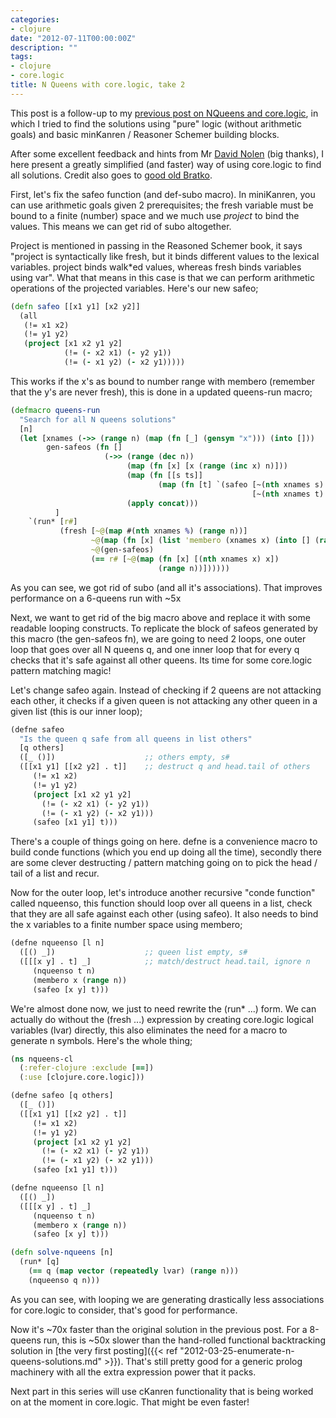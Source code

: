 ```yaml
---
categories:
- clojure
date: "2012-07-11T00:00:00Z"
description: ""
tags:
- clojure
- core.logic
title: N Queens with core.logic, take 2
---
```


This post is a follow-up to my [previous post on NQueens and core.logic](/2012/07/07/n-queens-with-corelogic-take-1/), in which I tried to find the solutions using "pure" logic (without arithmetic goals) and basic minKanren / Reasoner Schemer building blocks.

After some excellent feedback and hints from Mr [David Nolen](https://twitter.com/swannodette) (big thanks), I here present a greatly simplified (and faster) way of using core.logic to find all solutions. Credit also goes to [good old Bratko](http://www.amazon.co.uk/Programming-Artificial-Intelligence-International-Computer/dp/0321417461/ref=sr_1_2?ie=UTF8&qid=1341989805&sr=8-2).

First, let's fix the safeo function (and def-subo macro). In miniKanren, you can use arithmetic goals given 2 prerequisites; the fresh variable must be bound to a finite (number) space and we much use _project_ to bind the values. This means we can get rid of subo altogether.

Project is mentioned in passing in the Reasoned Schemer book, it says "project is syntactically like fresh, but it binds different values to the lexical variables. project binds walk\*ed values, whereas fresh binds variables using var". What that means in this case is that we can perform arithmetic operations of the projected variables. Here's our new safeo;

```clojure
(defn safeo [[x1 y1] [x2 y2]]
  (all
   (!= x1 x2)
   (!= y1 y2)
   (project [x1 x2 y1 y2]
            (!= (- x2 x1) (- y2 y1))
            (!= (- x1 y2) (- x2 y1)))))
````

This works if the x's as bound to number range with membero (remember that the y's are never fresh), this is done in a updated queens-run macro;

```clojure
(defmacro queens-run
  "Search for all N queens solutions"
  [n]
  (let [xnames (->> (range n) (map (fn [_] (gensym "x"))) (into []))
        gen-safeos (fn []
                     (->> (range (dec n))
                          (map (fn [x] [x (range (inc x) n)]))
                          (map (fn [[s ts]]
                                 (map (fn [t] `(safeo [~(nth xnames s) ~s]
                                                      [~(nth xnames t) ~t])) ts)))
                          (apply concat)))
          ]
    `(run* [r#]
           (fresh [~@(map #(nth xnames %) (range n))]
                  ~@(map (fn [x] (list 'membero (xnames x) (into [] (range n)))) (range n))
                  ~@(gen-safeos)
                  (== r# [~@(map (fn [x] [(nth xnames x) x])
                                 (range n))])))))
```

As you can see, we got rid of subo (and all it's associations). That improves performance on a 6-queens run with ~5x

Next, we want to get rid of the big macro above and replace it with some readable looping constructs. To replicate the block of safeos generated by this macro (the gen-safeos fn), we are going to need 2 loops, one outer loop that goes over all N queens q, and one inner loop that for every q checks that it's safe against all other queens. Its time for some core.logic pattern matching magic!

Let's change safeo again. Instead of checking if 2 queens are not attacking each other, it checks if a given queen is not attacking any other queen in a given list (this is our inner loop);

```clojure
(defne safeo
  "Is the queen q safe from all queens in list others"
  [q others]
  ([_ ()])                    ;; others empty, s#
  ([[x1 y1] [[x2 y2] . t]]    ;; destruct q and head.tail of others
     (!= x1 x2)
     (!= y1 y2)
     (project [x1 x2 y1 y2]
       (!= (- x2 x1) (- y2 y1))
       (!= (- x1 y2) (- x2 y1)))
     (safeo [x1 y1] t)))
```

There's a couple of things going on here. defne is a convenience macro to build conde functions (which you end up doing all the time), secondly there are some clever destructing / pattern matching going on to pick the head / tail of a list and recur.

Now for the outer loop, let's introduce another recursive "conde function" called nqueenso, this function should loop over all queens in a list, check that they are all safe against each other (using safeo). It also needs to bind the x variables to a finite number space using membero;

```clojure
(defne nqueenso [l n]
  ([() _])                    ;; queen list empty, s#
  ([[[x y] . t] _]            ;; match/destruct head.tail, ignore n
     (nqueenso t n)
     (membero x (range n))
     (safeo [x y] t)))
```

We're almost done now, we just to need rewrite the (run\* ...) form. We can actually do without the (fresh ...) expression by creating core.logic logical variables (lvar) directly, this also eliminates the need for a macro to generate n symbols. Here's the whole thing;

```clojure
(ns nqueens-cl
  (:refer-clojure :exclude [==])
  (:use [clojure.core.logic]))

(defne safeo [q others]
  ([_ ()])
  ([[x1 y1] [[x2 y2] . t]]
     (!= x1 x2)
     (!= y1 y2)
     (project [x1 x2 y1 y2]
       (!= (- x2 x1) (- y2 y1))
       (!= (- x1 y2) (- x2 y1)))
     (safeo [x1 y1] t)))

(defne nqueenso [l n]
  ([() _])
  ([[[x y] . t] _]
     (nqueenso t n)
     (membero x (range n))
     (safeo [x y] t)))

(defn solve-nqueens [n]
  (run* [q]
    (== q (map vector (repeatedly lvar) (range n)))
    (nqueenso q n)))
```

As you can see, with looping we are generating drastically less associations for core.logic to consider, that's good for performance.

Now it's ~70x faster than the original solution in the previous post. For a 8-queens run, this is ~50x slower than the hand-rolled functional backtracking solution in [the very first posting]({{< ref "2012-03-25-enumerate-n-queens-solutions.md" >}}). That's still pretty good for a generic prolog machinery with all the extra expression power that it packs.

Next part in this series will use cKanren functionality that is being worked on at the moment in core.logic. That might be even faster!
